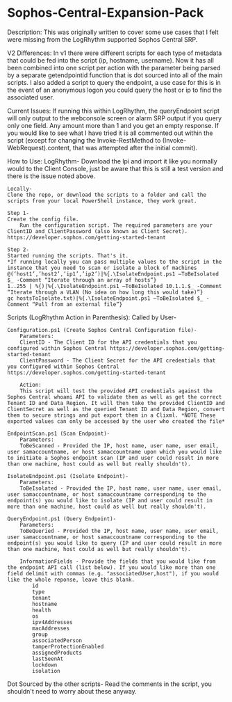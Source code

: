 # Sophos-Central-Expansion-Pack

Description:
This was originally written to cover some use cases that I felt were missing from the LogRhythm supported Sophos Central SRP.

V2 Differences:
In v1 there were different scripts for each type of metadata that could be fed into the script (ip, hostname, username). Now it has all been combined into one script per action with the parameter being parsed by a separate getendpointid function that is dot sourced into all of the main scripts.
I also added a script to query the endpoint, a use case for this is in the event of an anonymous logon you could query the host or ip to find the associated user.

Current Issues:
If running this within LogRhythm, the queryEndpoint script will only output to the webconsole screen or alarm SRP output if you query only one field. Any amount more than 1 and you get an empty response. If you would like to see what I have tried it is all commented out within the script (except for changing the Invoke-RestMethod to (Invoke-WebRequest).content, that was attempted after the initial commit).

How to Use:
	LogRhythm-
	Download the lpi and import it like you normally would to the Client Console, just be aware that this is still a test version and there is the issue noted above.

	Locally-
	Clone the repo, or download the scripts to a folder and call the scripts from your local PowerShell instance, they work great.
	
	Step 1-
	Create the config file.
		Run the configuration script. The required parameters are your ClientID and ClientPassword (also known as Client Secret).  https://developer.sophos.com/getting-started-tenant 

	Step 2-
	Started running the scripts. That's it.
	*If running locally you can pass multiple values to the script in the instance that you need to scan or isolate a block of machines
	@(‘host1’,’host2’,’ip1’,’ip2’)|%{.\IsolateEndpoint.ps1 –ToBeIsolated $_ -Comment “Iterate through an array of hosts”}
	1..255 | %{)|%{.\IsolateEndpoint.ps1 –ToBeIsolated 10.1.1.$_ -Comment “Iterate through a VLAN (No idea on how long this would take)”}
	gc hostsToIsolate.txt)|%{.\IsolateEndpoint.ps1 –ToBeIsolated $_ -Comment “Pull from an external file”}

	
	
	
	
	
Scripts (LogRhythm Action in Parenthesis):
Called by User-
	
	Configuration.ps1 (Create Sophos Central Configuration file)-
		Parameters:
		ClientID - The Client ID for the API credentials that you configured within Sophos Central https://developer.sophos.com/getting-started-tenant 
		ClientPassword - The Client Secret for the API credentials that you configured within Sophos Central https://developer.sophos.com/getting-started-tenant 
		
		Action:
		This script will test the provided API credentials against the Sophos Central whoami API to validate them as well as get the correct Tenant ID and Data Region. It will then take the provided ClientID and ClientSecret as well as the queried Tenant ID and Data Region, convert them to secure strings and put export them in a Clixml. *NOTE These exported values can only be accessed by the user who created the file*
	
	EndpointScan.ps1 (Scan Endpoint)-
		Parameters: 
		ToBeScanned - Provided the IP, host name, user name, user email, user samaccountname, or host samaccountname upon which you would like to initiate a Sophos endpoint scan (IP and user could result in more than one machine, host could as well but really shouldn't).
	
	IsolateEndpoint.ps1 (Isolate Endpoint)-
		Parameters: 
		ToBeIsolated - Provided the IP, host name, user name, user email, user samaccountname, or host samaccountname corresponding to the endpoint(s) you would like to isolate (IP and user could result in more than one machine, host could as well but really shouldn't).
		
	QueryEndpoint.ps1 (Query Endpoint)-
		Parameters: 
		ToBeQueried - Provided the IP, host name, user name, user email, user samaccountname, or host samaccountname corresponding to the endpoint(s) you would like to query (IP and user could result in more than one machine, host could as well but really shouldn't).
		
		InformationFields - Provide the fields that you would like from the endpoint API call (list below). If you would like more than one field delimit with commas (e.g. "associatedUser,host"), if you would like the whole reponse, leave this blank.
			id
			type
			tenant
			hostname
			health
			os
			ipv4Addresses
			macAddresses
			group
			associatedPerson
			tamperProtectionEnabled
			assignedProducts
			lastSeenAt
			lockdown
			isolation
			
Dot Sourced by the other scripts-
Read the comments in the script, you shouldn't need to worry about these anyway.
